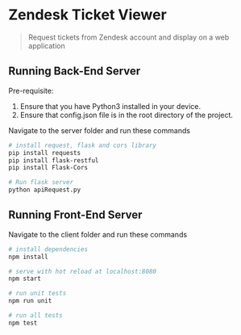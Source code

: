 # Zendesk Ticket Viewer

> Request tickets from Zendesk account and display on a web application

## Running Back-End Server

Pre-requisite:
1. Ensure that you have Python3 installed in your device.
2. Ensure that config.json file is in the root directory of the project.

Navigate to the server folder and run these commands

``` bash
# install request, flask and cors library
pip install requests
pip install flask-restful
pip install Flask-Cors

# Run flask server
python apiRequest.py

```


## Running Front-End Server

Navigate to the client folder and run these commands

``` bash
# install dependencies
npm install

# serve with hot reload at localhost:8080
npm start

# run unit tests
npm run unit

# run all tests
npm test
```

